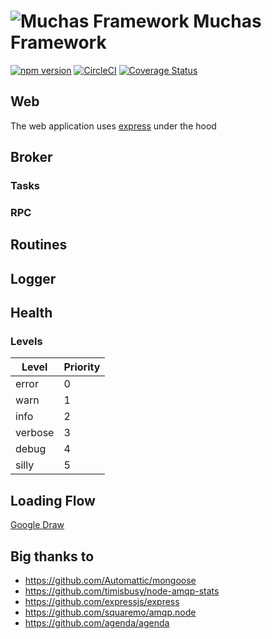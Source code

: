 # ![Muchas Framework](doc/muchas.png) Muchas Framework
[![npm version](https://badge.fury.io/js/muchas-framework.svg)](https://badge.fury.io/js/muchas-framework) [![CircleCI](https://circleci.com/gh/shadowlik/muchas-framework.svg?style=shield)](https://circleci.com/gh/shadowlik/muchas-framework) [![Coverage Status](https://coveralls.io/repos/github/shadowlik/muchas-framework/badge.svg?branch=master)](https://coveralls.io/github/shadowlik/muchas-framework?branch=master)

## Web

The web application uses [express](https://github.com/expressjs/express) under the hood

## Broker

### Tasks

### RPC

## Routines

## Logger

## Health

### Levels

|Level|Priority|
|---|---|
|error|0|
|warn|1|
|info|2|
|verbose|3|
|debug|4|
|silly|5|

## Loading Flow

[Google Draw](https://docs.google.com/drawings/d/1d_GYNWtXPEzYliMAQ0X0daqeNN8Kqzk5qS1vwtb5mA8/edit?usp=sharing)

## Big thanks to

* https://github.com/Automattic/mongoose
* https://github.com/timisbusy/node-amqp-stats
* https://github.com/expressjs/express
* https://github.com/squaremo/amqp.node
* https://github.com/agenda/agenda
